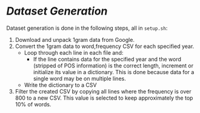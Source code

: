 # ***Dataset Generation***

Dataset generation is done in the following steps, all in `setup.sh`:

1. Download and unpack 1gram data from Google.
2. Convert the 1gram data to word,frequency CSV for each specified year.
    - Loop through each line in each file and:
        - If the line contains data for the specified year and the word (stripped of POS information) is the correct length, increment or initialize its value in a dictionary. This is done because data for a single word may be on multiple lines.
    - Write the dictionary to a CSV
3. Filter the created CSV by copying all lines where the frequency is over 800 to a new CSV. This value is selected to keep approximately the top 10% of words.

